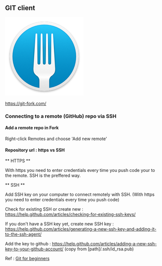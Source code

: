 ## GIT client

![Fork Logo](/img/fork-logo.png)

https://git-fork.com/

### Connecting to a remote (GitHub) repo via SSH

#### Add a remote repo in Fork

Right-click Remotes and choose 'Add new remote'

#### Repository url : https vs SSH

** HTTPS **

With https you need to enter credentials every time you push code your to the remote.  SSH is the preffered way.

** SSH **

Add SSH key on your computer to connect remotely with SSH.  (With https you need to enter credentials every time you push code)

Check for existing SSH or create new : https://help.github.com/articles/checking-for-existing-ssh-keys/ 

If you don't have a SSH key yet, create new SSH key : https://help.github.com/articles/generating-a-new-ssh-key-and-adding-it-to-the-ssh-agent/

Add the key to github : https://help.github.com/articles/adding-a-new-ssh-key-to-your-github-account/ (copy from \[path\]/.ssh/id_rsa.pub)



Ref : [Git for beginners](https://www.youtube.com/playlist?list=PLht38HefjmzGpNHWKlTLQAbPlwFRFd-2z)